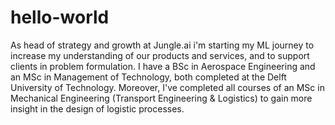 # hello-world

As head of strategy and growth at Jungle.ai i'm starting my ML journey to increase my understanding of our products and services, and to support clients in problem formulation. I have a BSc in Aerospace Engineering and an MSc in Management of Technology, both completed at the Delft University of Technology. Moreover, I've completed all courses of an MSc in Mechanical Engineering (Transport Engineering & Logistics) to gain more insight in the design of logistic processes. 
